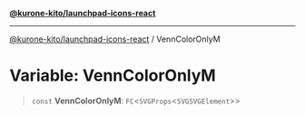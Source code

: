 [**@kurone-kito/launchpad-icons-react**](../README.md)

***

[@kurone-kito/launchpad-icons-react](../globals.md) / VennColorOnlyM

# Variable: VennColorOnlyM

> `const` **VennColorOnlyM**: `FC`\<`SVGProps`\<`SVGSVGElement`\>\>

